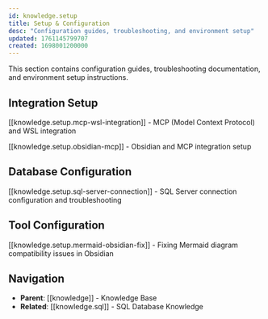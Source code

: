 ```yaml
---
id: knowledge.setup
title: Setup & Configuration
desc: "Configuration guides, troubleshooting, and environment setup"
updated: 1761145799707
created: 1698001200000
---
```


This section contains configuration guides, troubleshooting documentation, and environment setup instructions.

## Integration Setup

[[knowledge.setup.mcp-wsl-integration]] - MCP (Model Context Protocol) and WSL integration

[[knowledge.setup.obsidian-mcp]] - Obsidian and MCP integration setup

## Database Configuration

[[knowledge.setup.sql-server-connection]] - SQL Server connection configuration and troubleshooting

## Tool Configuration

[[knowledge.setup.mermaid-obsidian-fix]] - Fixing Mermaid diagram compatibility issues in Obsidian

## Navigation

- **Parent**: [[knowledge]] - Knowledge Base
- **Related**: [[knowledge.sql]] - SQL Database Knowledge
